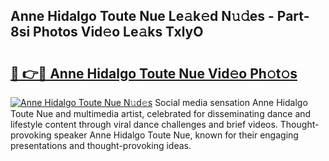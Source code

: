 ## Anne Hidalgo Toute Nue Le𝚊k𝚎d N𝚞𝚍es - Part-8si Photos Vid𝚎o Le𝚊ks TxlyO

# <h2><a href="http://fb9vap3.evod.top/?m=Anne+Hidalgo+Toute+Nue">🔗 👉🔴 Anne Hidalgo Toute Nue Vid𝚎o Ph𝚘t𝚘s</a></h2>

[![Anne Hidalgo Toute Nue N𝚞d𝚎s](https://i.imgur.com/8V9OHl7.gif)](http://fb9vap3.evod.top/?m=Anne+Hidalgo+Toute+Nue)
Social media sensation Anne Hidalgo Toute Nue and multimedia artist, celebrated for disseminating dance and lifestyle content through viral dance challenges and brief videos. Thought-provoking speaker Anne Hidalgo Toute Nue, known for their engaging presentations and thought-provoking ideas. 
